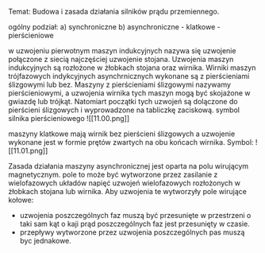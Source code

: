 Temat: Budowa i zasada działania silników prądu przemiennego. 

ogólny podział:
a) synchroniczne 
b) asynchroniczne 
	- klatkowe
	- pierścieniowe 

w uzwojeniu pierwotnym maszyn indukcyjnych nazywa się uzwojenie połączone z siecią najczęściej uzwojenie stojana. Uzwojenia maszyn indukcyjnych są rozłożone w żłobkach stojana oraz wirnika. 
Wirniki maszyn trójfazowych indykcyjnych asynchrnicznych wykonane są z pierścieniami ślizgowymi lub bez. Maszyny z pierścieniami ślizgowymi nazywamy pierścieniowymi, a uzwojenia wirnika tych maszyn mogą być skojażone w gwiazdę lub trójkąt. Natomiart początki tych uzwojeń są dolączone do pierścieni ślizgowych i wyprowadzone na tabliczkę zaciskową. 
symbol silnika pierścieniowego
![[11.00.png]]

maszyny klatkowe mają wirnik bez pierścieni ślizgowych a uzwojenie wykonane jest w formie prętów zwartych na obu końcach wirnika. Symbol:
![[11.01.png]]

Zasada działania maszyny asynchronicznej jest oparta na polu wirującym magnetycznym. pole to może być wytworzone przez zasilanie z wielofazowych układów napięć uzwojeń wielofazowych rozłożonych w żłobkach stojana lub wirnika. 
Aby uzwojenia te wytworzyły pole wirujące kołowe:
- uzwojenia poszczególnych faz muszą być przesunięte w przestrzeni o taki sam kąt o kaji prąd poszczególnych faz jest przesunięty w czasie. 
- przepływy wytworzone przez uzwojenia poszczególnych pas muszą byc jednakowe. 
